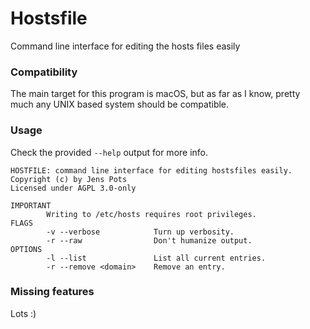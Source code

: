 # Hostsfile
Command line interface for editing the hosts files easily

### Compatibility

The main target for this program is macOS, but as far as I know, pretty much any UNIX based system should be compatible.

### Usage

Check the provided `--help` output for more info.

```
HOSTFILE: command line interface for editing hostsfiles easily.
Copyright (c) by Jens Pots
Licensed under AGPL 3.0-only

IMPORTANT
        Writing to /etc/hosts requires root privileges.
FLAGS
        -v --verbose            Turn up verbosity.
        -r --raw                Don't humanize output.
OPTIONS
        -l --list               List all current entries.
        -r --remove <domain>    Remove an entry.
```

### Missing features
Lots :)
